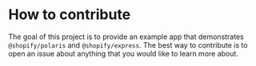 # How to contribute

The goal of this project is to provide an example app that demonstrates `@shopify/polaris` and `@shopify/express`. The best way to contribute is to open an issue about anything that you would like to learn more about.
